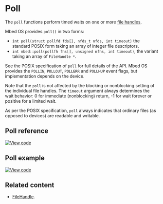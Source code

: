 # Poll

The `poll` functions perform timed waits on one or more [file handles](filehandle.html).

Mbed OS provides `poll()` in two forms:

- `int poll(struct pollfd fds[], nfds_t nfds, int timeout)` the standard POSIX form taking an array of integer file descriptors.
- `int mbed::poll(pollfh fhs[], unsigned nfhs, int timeout)`, the variant taking an array of `FileHandle *`.

See the POSIX specification of `poll` for full details of the API. Mbed OS provides the `POLLIN`, `POLLOUT`, `POLLERR` and `POLLHUP` event flags, but implementation depends on the device.

Note that the `poll` is not affected by the blocking or nonblocking setting of the individual file handles. The `timeout` argument always determines the wait behavior: 0 for immediate (nonblocking) return, -1 for wait forever or positive for a limited wait.

As per the POSIX specification, `poll` always indicates that ordinary files (as opposed to devices) are readable and writable.

## Poll reference

[![View code](https://www.mbed.com/embed/?type=library)](https://os.mbed.com/docs/mbed-os/development/mbed-os-api-doxy/group__platform__poll.html)

## Poll example

[![View code](https://www.mbed.com/embed/?url=https://github.com/ARMmbed/mbed-os-snippet-Poll/tree/v6.0)](https://github.com/ARMmbed/mbed-os-snippet-Poll/blob/v6.0/main.cpp)

## Related content

- [FileHandle](filehandle.html).
